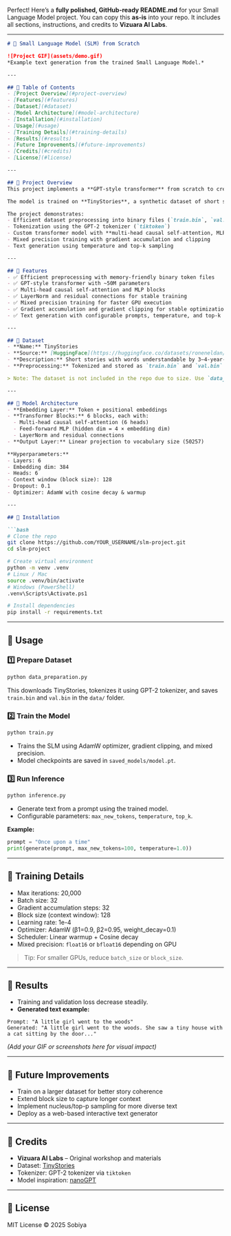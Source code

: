 Perfect! Here’s a **fully polished, GitHub-ready README.md** for your Small Language Model project. You can copy this **as-is** into your repo. It includes all sections, instructions, and credits to **Vizuara AI Labs**.

---

````markdown
# 🧠 Small Language Model (SLM) from Scratch

![Project GIF](assets/demo.gif)  
*Example text generation from the trained Small Language Model.*

---

## 🔹 Table of Contents
- [Project Overview](#project-overview)
- [Features](#features)
- [Dataset](#dataset)
- [Model Architecture](#model-architecture)
- [Installation](#installation)
- [Usage](#usage)
- [Training Details](#training-details)
- [Results](#results)
- [Future Improvements](#future-improvements)
- [Credits](#credits)
- [License](#license)

---

## 🔹 Project Overview
This project implements a **GPT-style transformer** from scratch to create a **Small Language Model (SLM)** with ~50-60 million parameters.  

The model is trained on **TinyStories**, a synthetic dataset of short stories for young children, to generate coherent and creative text.  

The project demonstrates:
- Efficient dataset preprocessing into binary files (`train.bin`, `val.bin`)  
- Tokenization using the GPT-2 tokenizer (`tiktoken`)  
- Custom transformer model with **multi-head causal self-attention, MLP blocks, residual connections, and layer normalization**  
- Mixed precision training with gradient accumulation and clipping  
- Text generation using temperature and top-k sampling

---

## 🔹 Features
- ✅ Efficient preprocessing with memory-friendly binary token files  
- ✅ GPT-style transformer with ~50M parameters  
- ✅ Multi-head causal self-attention and MLP blocks  
- ✅ LayerNorm and residual connections for stable training  
- ✅ Mixed precision training for faster GPU execution  
- ✅ Gradient accumulation and gradient clipping for stable optimization  
- ✅ Text generation with configurable prompts, temperature, and top-k

---

## 🔹 Dataset
- **Name:** TinyStories  
- **Source:** [HuggingFace](https://huggingface.co/datasets/roneneldan/TinyStories)  
- **Description:** Short stories with words understandable by 3–4-year-olds  
- **Preprocessing:** Tokenized and stored as `train.bin` and `val.bin` for efficient batch training  

> Note: The dataset is not included in the repo due to size. Use `data_preparation.py` to download and preprocess it.

---

## 🔹 Model Architecture
- **Embedding Layer:** Token + positional embeddings  
- **Transformer Blocks:** 6 blocks, each with:
  - Multi-head causal self-attention (6 heads)  
  - Feed-forward MLP (hidden dim = 4 × embedding dim)  
  - LayerNorm and residual connections  
- **Output Layer:** Linear projection to vocabulary size (50257)  

**Hyperparameters:**
- Layers: 6  
- Embedding dim: 384  
- Heads: 6  
- Context window (block size): 128  
- Dropout: 0.1  
- Optimizer: AdamW with cosine decay & warmup  

---

## 🔹 Installation

```bash
# Clone the repo
git clone https://github.com/YOUR_USERNAME/slm-project.git
cd slm-project

# Create virtual environment
python -m venv .venv
# Linux / Mac
source .venv/bin/activate
# Windows (PowerShell)
.venv\Scripts\Activate.ps1

# Install dependencies
pip install -r requirements.txt
````

---

## 🔹 Usage

### 1️⃣ Prepare Dataset

```bash
python data_preparation.py
```

This downloads TinyStories, tokenizes it using GPT-2 tokenizer, and saves `train.bin` and `val.bin` in the `data/` folder.

### 2️⃣ Train the Model

```bash
python train.py
```

* Trains the SLM using AdamW optimizer, gradient clipping, and mixed precision.
* Model checkpoints are saved in `saved_models/model.pt`.

### 3️⃣ Run Inference

```bash
python inference.py
```

* Generate text from a prompt using the trained model.
* Configurable parameters: `max_new_tokens`, `temperature`, `top_k`.

**Example:**

```python
prompt = "Once upon a time"
print(generate(prompt, max_new_tokens=100, temperature=1.0))
```

---

## 🔹 Training Details

* Max iterations: 20,000
* Batch size: 32
* Gradient accumulation steps: 32
* Block size (context window): 128
* Learning rate: 1e-4
* Optimizer: AdamW (β1=0.9, β2=0.95, weight\_decay=0.1)
* Scheduler: Linear warmup + Cosine decay
* Mixed precision: `float16` or `bfloat16` depending on GPU

> Tip: For smaller GPUs, reduce `batch_size` or `block_size`.

---

## 🔹 Results

* Training and validation loss decrease steadily.
* **Generated text example:**

```
Prompt: "A little girl went to the woods"
Generated: "A little girl went to the woods. She saw a tiny house with a cat sitting by the door..."
```

*(Add your GIF or screenshots here for visual impact)*

---

## 🔹 Future Improvements

* Train on a larger dataset for better story coherence
* Extend block size to capture longer context
* Implement nucleus/top-p sampling for more diverse text
* Deploy as a web-based interactive text generator

---

## 🔹 Credits

* **Vizuara AI Labs** – Original workshop and materials
* Dataset: [TinyStories](https://huggingface.co/datasets/roneneldan/TinyStories)
* Tokenizer: GPT-2 tokenizer via `tiktoken`
* Model inspiration: [nanoGPT](https://github.com/karpathy/nanoGPT)

---

## 🔹 License

MIT License © 2025 Sobiya
